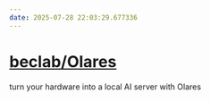 ```yaml
---
date: 2025-07-28 22:03:29.677336
---
```


# [beclab/Olares](https://github.com/beclab/Olares)

turn your hardware into a local AI server with Olares